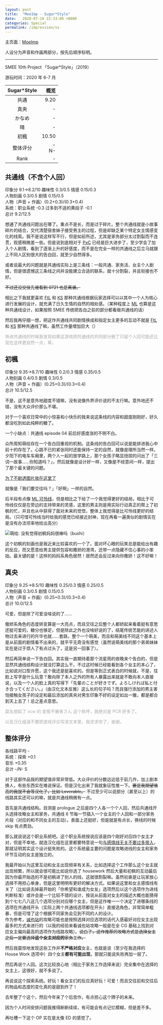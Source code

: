 ```yaml
---
layout: post
title:  "MoeImp - Sugar*Style"
date:   2020-07-10 22:33:00 +0800
categories: Special
permalink: /impression/ss
---
```


主页面：[MoeImp](http://yoro.xyz/impression)

人设分为声音和作画两部分，按先后顺序标明。

---

SMEE 10th Project 「Sugar\*Style」（2019）

游玩时间：2020 年 6-7 月

| Sugar\*Style | 概览 |
| :----: | ----: |
| 共通 |9.20|
| 真央 |-|
| かなめ |-|
| 晴 |-|
| 初楓 |10.50|
| 整体评分 |-<br />N-|
| Rank |-|

## 共通线（不含个人回）

印象分 9.1→8.2/10 趣味性 0.3/0.5 情感 0.15/0.3  
人物刻画 0.3/0.5 剧情 0.15/0.5  
人物（声音 + 作画）(0.2+0.3)/(0.3+0.4)  
系统：职业系统 -0.3 过多到不适的黄段子 -0.1  
总计 9.2/12.5

想通了共通线问题出在哪了。重点不是长，而是过于碎片。整个共通线就是小故事碎片的结合，交代清楚宿舍妹子接受男主的过程，但是却缺乏某个特定女主情感变化的线索。我不是说这样写不行，但是如前所述，尤其是家务部分太过割裂而不连贯，观感稍微差一些。但是说到底相对于 [PxC](./pxc) 已经是巨大进步了，至少学会了加入个人剧情，看到了逐渐上升的好感度，而不是在完全一样的共通线之后立马就跟上不同人区别很大的告白回，就至少自然得多。

或者说最大的问题就是共通线实际上是三条线：一般共通、家务活、女主个人剧情，但是很遗憾这三条线之间并没能建立合适的联系，就十分割裂，并且衔接也不好。

~~不过还没交往先被看到 0721 也是离谱。~~

相比之下我就更喜欢 [FtL](./ftl) 和 [KS](./ks) 那种共通线根据玩家选择可以以其中一个人为核心进行发展的设计，就充满了日久生情的自然的相处感。（某种程度上 [ML](./ml) 也算是这种共通线设计，如果按照 SMEE 传统把告白之前的部分都看做共通线的话）

然后我再仔细一想，把这作共通线共同剧情换成和指定女主更多的互动不就是 [FtL](./ftl) 和 [KS](./ks) 那种共通线了嘛，虽然工作量增加巨大（）

<p style="color: #AAA">快进共通线的时候我发现如果这游戏把共通线的共同部分删了只留个人回可能还比现在这样更自然一点，草。</p>

## 初楓

印象分 9.35→8.7/10 趣味性 0.2/0.3 情感 0.35/0.5  
人物刻画 0.4/0.5 剧情 0.3/0.5  
人物（声音 + 作画）(0.25+0.3)/(0.3+0.4)  
总计 10.5/12.5

不是，这不是意外地甜度不错嘛，没有说像外界评价说的不太行嘛。意外地还不错，没有大众评价那么不堪。

对于一个喜欢日常中的小惊喜和小快乐的我来说这条线的内容和甜度刚刚好，好久都没吃到如此纯粹的糖了。

一个小缺点：共通线 episode 04 前后好感度涨的不明不白。

众所周知萌绘存在一个告白回重视的机制。这条线的告白回可以说是能排进我心中前十的存在了。心跳不已的紧张同时还能保持一定的自然，就像是理所当然一样。夕阳下的电车车厢里，两个人一起的放学路上，那个女孩子略显扭捏的问出了「三词一故事……你知道吗？」，然后就像是设计好一样，又像是不经意间一样，提出了那个最关键的问题。

[为了不剧透图片放在这里了](../ss-ichika-3.png)

就像是「我们要交往吗？」「好啊」一样的自然。

后半段有点像 [ML 可怜线](./ml#可怜)，但是相比之下给了一个我觉得更好的结局，相比于可怜线仅仅是在旁边的支持带来的灵感，这里的男主则是用实际行动真正的帮上了初枫的忙，并且也从中获得了面对未来的觉悟，整体上我觉得是比可怜线更好的结局。（只可惜可怜线当时给我的感觉已经接近封神，现在再看一遍类似的剧情实在是没有办法坦率地给出高分）

![萌绘: 没有觉得初枫妈妈很棒吗（bushi）](http://yoro.xyz/ss-mama.png)

这个初枫的刻画也是我近来比较喜欢的一个了。面对坏心眼的玩笑总是能给出有趣的反应，而又愿意给男主提供包容和撒娇的港湾，还带一点隐藏不住心事的小笨拙。最关键的是！这样的妈妈系角色居然！居然还会反过来向你撒娇！这不好嘛！

## 真央

印象分 9.25→8.5/10 趣味性 0.25/0.3 情感 0.25/0.5  
人物刻画 0.3/0.5 剧情 0.15/0.5  
人物（声音 + 作画）(0.25+0.3)/(0.3+0.4)  
总计 10.0/12.5

可爱，但是除了可爱没啥说的了……

傲娇系角色的态度转变算是一大亮点，而且交往之后整个人都娇起来看着挺有意思还挺可爱的，糖分也够足，但是除此之外也没啥好说的了，结尾传统艺能的讲述人物过去来进行的升华也就……套路，整个一个萌美，而且和萌美线不同这个基本上是从前面的剧情看不出来的，就平平无奇没有感觉（虽然说萌美线的那个弟弟妹妹实在是过于烦人了有点过头了，这是另一回事了）。

然后再简单说一下告白回。其实我一直期待着那个流星雨的夜晚来个告白的，但是显然共通线结构设计就没打算这么干。不过这时候已经能看到各个女主的本心了，比如说对口型许愿，这个我还是挺喜欢的。但是等到正式表白的时候就，不是，往脸上写字是什么玩意？敢向除了本人之外的所有人暴露出来就是不敢向本人直接说，以及一个人的脸上真的写得下「先輩のことが好きでず。よろしければ私と付き合ってください。」（由汉化文本反推）这么长的句子吗？而且强行添加的男主害怕接触女孩子的设定和最后添加的真央对男生印象不好的设定如出一辙，都是都合到天上去了！总之差点意思。

<p style="color: #AAA">莫名想起了 xcw 的 変態不審者さん 这个称呼，我绝对是 PCR 肝多了。</p>

<p style="color: #AAA">以及汉化组请不要把游戏评论写进文本里，我求求你了，谢谢。</p>

## 整体评分

各线路平均 -  
系统：探索 +0.1  
音乐 +0.35  
总计 -/N- S

对于这部作品我的期望值非常非常低。大众评价的分数远远低于前几作，加上剧本换人，有些东西实在难说保证。但是汉化出来了我就象征性推一下。~~要是我期望值高的我就不会等汉化了，比如 Loverable。~~ 不过至少可以说部分（甚至以上）的线路其实还可以的嘛，就是共通线稍微有一点。

首先是共通线结构。目测是 prologue 之后是四个人各一个个人回，然后共通线开头选择攻略女主和家务，共通线 6 节每一节插入一个女主的个人回和一部分家务片段（对应的和不同女主的互动）。表面上还挺好，但是就是有点长，换线的时候 skip 有点费劲。

那么就说说这个职业系统吧。这个职业系统按说应该是四个刚好对应四个女主才对，但是不幸地，就连汉化组在这里都要特意说一句[与感情线无关不要过多带入](../ss-work.png)，那就证明其实这个设计挺失败的。这个系统最主要的问题是攻略进线的女主和家务环节互动的女主是独立的。

我最开始以为这里互动和女主出现频率有关系，比如选择这个工作那么这个女主就出现频繁，所以就会很可能比如说你选了 housework 然后大量和初枫的互动最后因为你最开始选的不是初枫进了别人的线，这就很割裂嘛。虽然初衷是让玩家放心选择不用担心单身，但是这里明明有更好的解决方式。如果说这里和女主感情线有关了（比如说去掉最开始的「你希望和谁成为女友」选项然后以这个选项作为进线判断标准）或许会是一个比较不错的设计，按说从前面对女主的描述大概也能猜得到个七七八八这几个选项分别对应哪个女主，但是这作唯一一个决定了进哪条线的选项在共通线开头（实际上两个共通线选项都在开头）直接选角色，非常简单粗暴，但是可惜了这个根据不同家务会见到不同的人的设计。  
作为参考，[诚也站](https://seiya-saiga.com/game/smee/sugarstyle.html)的攻略可能也是按照选择对应选项的话代入感最好对应女主出现最多的方式来进行的（以我的经验来看诚也站攻略一般是在全 CG 基础上找到对应女主偏向最高的选项作为线路攻略）。~~说白了，这作推荐的攻略方式是选择女主之后一定要选择**这个女主对应的**家务工作。~~

然后我震惊地发现这些工作并**不严格对应**女主，也就是说（至少在我选择的 House Work 选项中）四个女主**都有可能出现**，那就只能说失败再加一层了。

然后再说个人回。这次比较良心地（相比于家务工作选择来说）完全集中在选择的女主上，这很好，就不多说了。

再说说这个探索系统。好玩！看女主们的反应真好玩！可爱！而且交往前和交往后的物品和态度的变化真的是甜到炸了！

去年整了个这个，然后今年来了个后宫作，有点担心这个牌子的未来。

因为个人时间安排问题我推得断断续续，有可能会有点记忆模糊，但是差不多。

再吐槽一下这个 OP 实在是太像 ED 的感觉了。